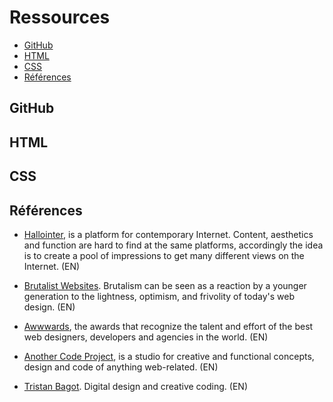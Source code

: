 # Ressources

- [GitHub](https://github.com/pedroseromenho/ressources/#GitHub)
- [HTML](https://github.com/pedroseromenho/ressources/#HTML)
- [CSS](https://github.com/pedroseromenho/ressources/#CSS)
- [Références](https://github.com/pedroseromenho/ressources/#Références)

## GitHub
## HTML
## CSS

## Références

- [Hallointer](http://hallointer.net/), is a platform for contemporary Internet. Content, aesthetics and function are hard to find at the same platforms, accordingly the idea is to create a pool of impressions to get many different views on the Internet. (EN)

- [Brutalist Websites](http://brutalistwebsites.com/). Brutalism can be seen as a reaction by a younger generation to the lightness, optimism, and frivolity of today's web design. (EN)

- [Awwwards](https://www.awwwards.com/), the awards that recognize the talent and effort of the best web designers, developers and agencies in the world. (EN)

- [Another Code Project](https://anothercodeproject.eu/), is a studio for creative and functional concepts, design and code of anything web-related. (EN)

- [Tristan Bagot](https://www.tristanbagot.com/). Digital design and creative coding. (EN)
